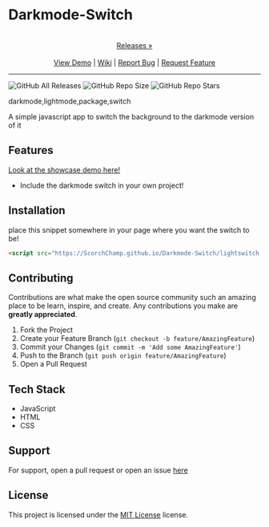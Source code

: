 
# Darkmode-Switch

<p align="center">
  <p align="center">
    <br />
    <a href="https://github.com/ScorchChamp/Darkmode-Switch/releases/">Releases &#187;</a>
    <br />
    <br />
    <a href="https://github.com/ScorchChamp/Darkmode-Switch">View Demo</a> |
    <a href="https://github.com/ScorchChamp/Darkmode-Switch/wiki">Wiki</a> |
    <a href="https://github.com/ScorchChamp/Darkmode-Switch/issues">Report Bug</a> |
    <a href="https://github.com/ScorchChamp/Darkmode-Switch/issues">Request Feature</a>
  </p>
</p>


-------------
![GitHub All Releases](https://img.shields.io/github/downloads/ScorchChamp/Darkmode-Switch/total?style=for-the-badge)
![GitHub Repo Size](https://img.shields.io/github/repo-size/ScorchChamp/Darkmode-Switch?style=for-the-badge)
![GitHub Repo Stars](https://img.shields.io/github/stars/ScorchChamp/Darkmode-Switch?style=for-the-badge)

darkmode,lightmode,package,switch

A simple javascript app to switch the background to the darkmode version of it

## Features

[Look at the showcase demo here!](https://ScorchChamp.github.io/Darkmode-Switch)

- Include the darkmode switch in your own project!


## Installation

place this snippet somewhere in your page where you want the switch to be!
```html
<script src="https://ScorchChamp.github.io/Darkmode-Switch/lightswitch.js"></script>

```

## Contributing

Contributions are what make the open source community such an amazing place to be learn, inspire, and create. Any contributions you make are **greatly appreciated**.

1. Fork the Project
2. Create your Feature Branch (`git checkout -b feature/AmazingFeature`)
3. Commit your Changes (`git commit -m 'Add some AmazingFeature'`)
4. Push to the Branch (`git push origin feature/AmazingFeature`)
5. Open a Pull Request


## Tech Stack

 - JavaScript
 - HTML
 - CSS

## Support

For support, open a pull request or open an issue [here](https://github.com/ScorchChamp/Darkmode-Switch/issues/new)

## License

This project is licensed under the <a href="https://api.github.com/licenses/mit}">MIT License</a> license.
        